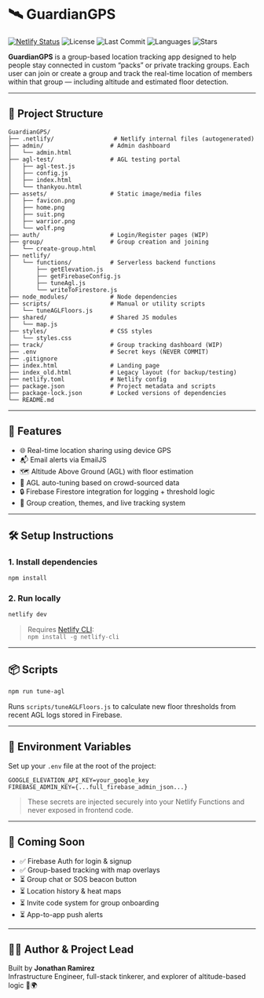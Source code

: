 # 🛰️ GuardianGPS

[![Netlify Status](https://api.netlify.com/api/v1/badges/e750ad43-c2c6-4bae-9382-98e5b7b2c7a4/deploy-status)](https://app.netlify.com/sites/guardiangps/deploys)
![License](https://img.shields.io/badge/license-MIT-lightgrey)
![Last Commit](https://img.shields.io/badge/last%20commit-private-lightgrey)
![Languages](https://img.shields.io/badge/language-JavaScript-lightgrey)
![Stars](https://img.shields.io/github/stars/john89ram/GuardianGPS?style=social)


**GuardianGPS** is a group-based location tracking app designed to help people stay connected in custom “packs” or private tracking groups. Each user can join or create a group and track the real-time location of members within that group — including altitude and estimated floor detection.

---

## 📁 Project Structure

```
GuardianGPS/
├── .netlify/                 # Netlify internal files (autogenerated)
├── admin/                   # Admin dashboard
│   └── admin.html
├── agl-test/                # AGL testing portal
│   ├── agl-test.js
│   ├── config.js
│   ├── index.html
│   └── thankyou.html
├── assets/                  # Static image/media files
│   ├── favicon.png
│   ├── home.png
│   ├── suit.png
│   ├── warrior.png
│   └── wolf.png
├── auth/                    # Login/Register pages (WIP)
├── group/                   # Group creation and joining
│   └── create-group.html
├── netlify/
│   └── functions/           # Serverless backend functions
│       ├── getElevation.js
│       ├── getFirebaseConfig.js
│       ├── tuneAgl.js
│       └── writeToFirestore.js
├── node_modules/            # Node dependencies
├── scripts/                 # Manual or utility scripts
│   └── tuneAGLFloors.js
├── shared/                  # Shared JS modules
│   └── map.js
├── styles/                  # CSS styles
│   └── styles.css
├── track/                   # Group tracking dashboard (WIP)
├── .env                     # Secret keys (NEVER COMMIT)
├── .gitignore
├── index.html               # Landing page
├── index_old.html           # Legacy layout (for backup/testing)
├── netlify.toml             # Netlify config
├── package.json             # Project metadata and scripts
├── package-lock.json        # Locked versions of dependencies
└── README.md
```

---

## 🚀 Features

- 🌐 Real-time location sharing using device GPS  
- 📬 Email alerts via EmailJS  
- 🗺️ Altitude Above Ground (AGL) with floor estimation  
- 🔁 AGL auto-tuning based on crowd-sourced data  
- 🔒 Firebase Firestore integration for logging + threshold logic  
- 👥 Group creation, themes, and live tracking system  

---

## 🛠️ Setup Instructions

### 1. Install dependencies

```bash
npm install
```

### 2. Run locally

```bash
netlify dev
```

> Requires [Netlify CLI](https://docs.netlify.com/cli/get-started/):  
> `npm install -g netlify-cli`

---

## 📦 Scripts

```bash
npm run tune-agl
```

Runs `scripts/tuneAGLFloors.js` to calculate new floor thresholds from recent AGL logs stored in Firebase.

---

## 🔐 Environment Variables

Set up your `.env` file at the root of the project:

```env
GOOGLE_ELEVATION_API_KEY=your_google_key
FIREBASE_ADMIN_KEY={...full_firebase_admin_json...}
```

> These secrets are injected securely into your Netlify Functions and never exposed in frontend code.

---

## 📌 Coming Soon

- ✅ Firebase Auth for login & signup  
- ✅ Group-based tracking with map overlays  
- ⏳ Group chat or SOS beacon button  
- ⏳ Location history & heat maps  
- ⏳ Invite code system for group onboarding  
- ⏳ App-to-app push alerts  

---

## 👨‍💻 Author & Project Lead

Built by **Jonathan Ramirez**  
Infrastructure Engineer, full-stack tinkerer, and explorer of altitude-based logic 👣🌍